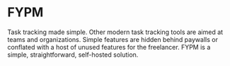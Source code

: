 # FYPM

Task tracking made simple. Other modern task tracking tools are aimed at teams and organizations. Simple features are hidden behind paywalls or conflated with a host of unused features for the freelancer. FYPM is a simple, straightforward, self-hosted solution.
